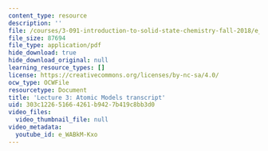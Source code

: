 ```yaml
---
content_type: resource
description: ''
file: /courses/3-091-introduction-to-solid-state-chemistry-fall-2018/e_WABkM-Kxo_transcript.pdf
file_size: 87694
file_type: application/pdf
hide_download: true
hide_download_original: null
learning_resource_types: []
license: https://creativecommons.org/licenses/by-nc-sa/4.0/
ocw_type: OCWFile
resourcetype: Document
title: 'Lecture 3: Atomic Models transcript'
uid: 303c1226-5166-4261-b942-7b419c8bb3d0
video_files:
  video_thumbnail_file: null
video_metadata:
  youtube_id: e_WABkM-Kxo
---
```

